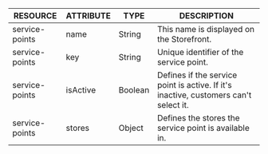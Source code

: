 | RESOURCE | ATTRIBUTE | TYPE | DESCRIPTION |
| --- | --- | --- | --- |
| service-points | name | String | This name is displayed on the Storefront. |
| service-points | key | String | Unique identifier of the service point. |
| service-points | isActive | Boolean | Defines if the service point is active. If it's inactive, customers can't select it. |
| service-points | stores | Object | Defines the stores the service point is available in. |
